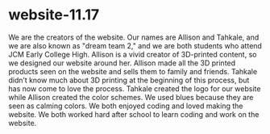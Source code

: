 # website-11.17

We are the creators of the website. Our names are Allison and Tahkale, and we are also known as "dream team 2," and we are both students who attend JCM Early College High. Allison is a vivid creator of 3D-printed content, so we designed our website around her. Allison made all the 3D printed products seen on the website and sells them to family and friends. Tahkale didn’t know much about 3D printing at the beginning of this process, but has now come to love the process. Tahkale created the logo for our website while Allison created the color schemes. We used blues because they are seen as calming colors. We both enjoyed coding and loved making the website. We both worked hard after school to learn coding and work on the website.
